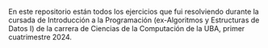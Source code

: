 En este repositorio están todos los ejercicios que fui resolviendo durante la cursada de Introducción a la Programación (ex-Algoritmos y Estructuras de Datos I) de la carrera de Ciencias de la Computación de la UBA, primer cuatrimestre 2024.
